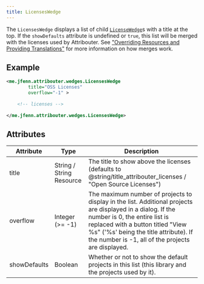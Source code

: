 ```yaml
---
title: LicensesWedge
---
```


The `LicensesWedge` displays a list of child [`LicenseWedge`](./license)s with a title at the top. If the `showDefaults` attribute is undefined or `true`, this list will be merged with the licenses used by Attribouter. See ["Overriding Resources and Providing Translations"](../resources) for more information on how merges work.

## Example

```xml
<me.jfenn.attribouter.wedges.LicensesWedge
        title="OSS Licenses"
        overflow="-1" >
  
    <!-- licenses -->
  
</me.jfenn.attribouter.wedges.LicensesWedge>
```

## Attributes

|Attribute|Type|Description|
|-----|-----|-----|
|title|String / String Resource|The title to show above the licenses (defaults to @string/title_attribouter_licenses / "Open Source Licenses")|
|overflow|Integer (>= -1)|The maximum number of projects to display in the list. Additional projects are displayed in a dialog. If the number is 0, the entire list is replaced with a button titled "View %s" ('%s' being the title attribute). If the number is -1, all of the projects are displayed.|
|showDefaults|Boolean|Whether or not to show the default projects in this list (this library and the projects used by it).|
